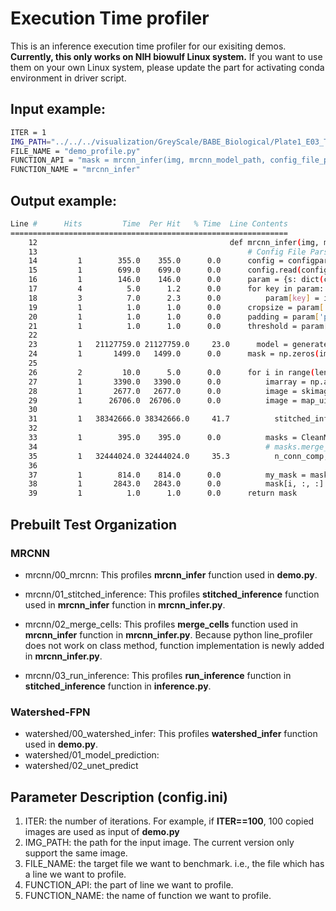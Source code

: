 # Execution Time profiler
This is an inference execution time profiler for our exisiting demos. **Currently, this only works on NIH biowulf Linux system.** If you want to use them on your own Linux system, please update the part for activating conda environment in driver script.

## Input example:
```bash
ITER = 1
IMG_PATH="../../../visualization/GreyScale/BABE_Biological/Plate1_E03_T0001FF001Zall.tif"
FILE_NAME = "demo_profile.py"
FUNCTION_API = "mask = mrcnn_infer(img, mrcnn_model_path, config_file_path)"
FUNCTION_NAME = "mrcnn_infer"
```
## Output example:
```bash
Line #      Hits         Time  Per Hit   % Time  Line Contents
==============================================================
    12                                           def mrcnn_infer(img, mrcnn_model_path, config_file_path):
    13                                               # Config File Parser
    14         1        355.0    355.0      0.0      config = configparser.ConfigParser()
    15         1        699.0    699.0      0.0      config.read(config_file_path)
    16         1        146.0    146.0      0.0      param = {s: dict(config.items(s)) for s in config.sections()}['general']
    17         4          5.0      1.2      0.0      for key in param:
    18         3          7.0      2.3      0.0          param[key] = int(param[key])
    19         1          1.0      1.0      0.0      cropsize = param['cropsize']
    20         1          1.0      1.0      0.0      padding = param['padding']
    21         1          1.0      1.0      0.0      threshold = param['threshold']
    22                                           
    23         1   21127759.0 21127759.0     23.0      model = generate_inference_model(mrcnn_model_path, cropsize)
    24         1       1499.0   1499.0      0.0      mask = np.zeros(img.shape)
    25                                           
    26         2         10.0      5.0      0.0      for i in range(len(img)):
    27         1       3390.0   3390.0      0.0          imarray = np.array(img[i]).astype('uint16')
    28         1       2677.0   2677.0      0.0          image = skimage.color.gray2rgb(imarray)
    29         1      26706.0  26706.0      0.0          image = map_uint16_to_uint8(image)
    30                                           
    31         1   38342666.0 38342666.0     41.7          stitched_inference_stack, num_times_visited = stitched_inference(image, cropsize, model, padding=padding)
    32                                           
    33         1        395.0    395.0      0.0          masks = CleanMask(stitched_inference_stack, threshold, )
    34                                                   # masks.merge_cells()
    35         1   32444024.0 32444024.0     35.3          n_conn_comp, graph_labels = merge_cells(masks)
    36                                           
    37         1        814.0    814.0      0.0          my_mask = masks.getMasks().astype("int16")
    38         1       2843.0   2843.0      0.0          mask[i, :, :] = my_mask
    39         1          1.0      1.0      0.0      return mask
```

## Prebuilt Test Organization
### MRCNN
* mrcnn/00_mrcnn:
This profiles **mrcnn_infer** function used in **demo.py**.

* mrcnn/01_stitched_inference:
This profiles **stitched_inference** function used in **mrcnn_infer** function in **mrcnn_infer.py**.

* mrcnn/02_merge_cells:
This profiles **merge_cells** function used in **mrcnn_infer** function in **mrcnn_infer.py**.
Because python line_profiler does not work on class method, function implementation is newly added in **mrcnn_infer.py**.

* mrcnn/03_run_inference:
This profiles **run_inference** function in **stitched_inference** function in **inference.py**.

### Watershed-FPN
* watershed/00_watershed_infer:
This profiles **watershed_infer** function used in **demo.py**.
* watershed/01_model_prediction:
* watershed/02_unet_predict

## Parameter Description (**config.ini**)
1. ITER: the number of iterations. For example, if **ITER==100**, 100 copied images are used as input of **demo.py**
2. IMG_PATH: the path for the input image. The current version only support the same image.
3. FILE_NAME: the target file we want to benchmark. i.e., the file which has a line we want to profile.
4. FUNCTION_API: the part of line we want to profile.
5. FUNCTION_NAME: the name of function we want to profile.

